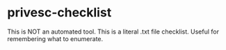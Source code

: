 # privesc-checklist
This is NOT an automated tool. This is a literal .txt file checklist. Useful for remembering what to enumerate.
